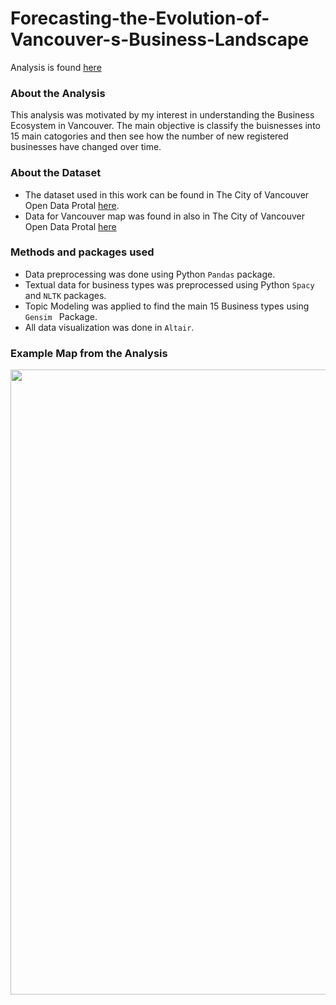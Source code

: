 # Forecasting-the-Evolution-of-Vancouver-s-Business-Landscape

Analysis is found [here](https://github.com/EitharAlfatih/Introduction-to-Vancouver-s-Business-Landscape)

### About the Analysis
This analysis was motivated by my interest in understanding the Business Ecosystem in Vancouver. The main objective is classify the buisnesses into 15 main catogories and then see how the number of new registered businesses have changed over time.

### About the Dataset

- The dataset used in this work can be found in The City of Vancouver Open Data Protal [here](https://opendata.vancouver.ca/explore/dataset/business-licences/information/?disjunctive.status&disjunctive.businesssubtype). 
- Data for Vancouver map was found in also in The City of Vancouver Open Data Protal [here](https://maps.vancouver.ca/portal/apps/sites/#/vanmap/items/dc9c6b18f9054bfb96a22d552248dbda)

### Methods and packages used

- Data preprocessing was done using Python `Pandas` package.
- Textual data for business types was preprocessed using Python `Spacy` and `NLTK` packages.
- Topic Modeling was applied to find the main 15 Business types using `Gensim ` Package.
- All data visualization was done in `Altair`.

### Example Map from the Analysis

<img src="Images/map" height="1000" width="1000">